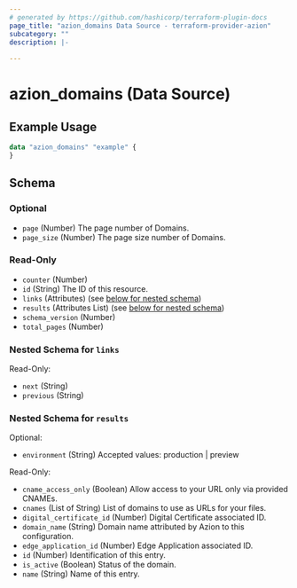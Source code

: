 ```yaml
---
# generated by https://github.com/hashicorp/terraform-plugin-docs
page_title: "azion_domains Data Source - terraform-provider-azion"
subcategory: ""
description: |-
  
---
```


# azion_domains (Data Source)



## Example Usage

```terraform
data "azion_domains" "example" {
}
```

<!-- schema generated by tfplugindocs -->
## Schema

### Optional

- `page` (Number) The page number of Domains.
- `page_size` (Number) The page size number of Domains.

### Read-Only

- `counter` (Number)
- `id` (String) The ID of this resource.
- `links` (Attributes) (see [below for nested schema](#nestedatt--links))
- `results` (Attributes List) (see [below for nested schema](#nestedatt--results))
- `schema_version` (Number)
- `total_pages` (Number)

<a id="nestedatt--links"></a>
### Nested Schema for `links`

Read-Only:

- `next` (String)
- `previous` (String)


<a id="nestedatt--results"></a>
### Nested Schema for `results`

Optional:

- `environment` (String) Accepted values: production | preview

Read-Only:

- `cname_access_only` (Boolean) Allow access to your URL only via provided CNAMEs.
- `cnames` (List of String) List of domains to use as URLs for your files.
- `digital_certificate_id` (Number) Digital Certificate associated ID.
- `domain_name` (String) Domain name attributed by Azion to this configuration.
- `edge_application_id` (Number) Edge Application associated ID.
- `id` (Number) Identification of this entry.
- `is_active` (Boolean) Status of the domain.
- `name` (String) Name of this entry.

